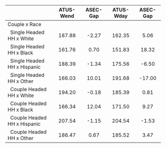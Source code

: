 
|                      |    ATUS-Wend |     ASEC-Gap |    ATUS-Wday |     ASEC-Gap |
| -------------------- | :----------: | :----------: | :----------: | :----------: |
| Couple x Race        |              |              |              |              |
| &nbsp;&nbsp;Single Headed HH x White |       187.88 |        -2.27 |       162.35 |         5.06 |
| &nbsp;&nbsp;Single Headed HH x Black |       161.76 |         0.70 |       151.83 |        18.32 |
| &nbsp;&nbsp;Single Headed HH x Hispanic |       188.39 |        -1.34 |       175.56 |        -6.50 |
| &nbsp;&nbsp;Single Headed HH x Other |       166.03 |        10.01 |       191.68 |       -17.00 |
| &nbsp;&nbsp;Couple Headed HH x White |       194.20 |        -0.18 |       185.39 |         0.81 |
| &nbsp;&nbsp;Couple Headed HH x Black |       166.34 |        12.04 |       171.50 |         9.27 |
| &nbsp;&nbsp;Couple Headed HH x Hispanic |       207.54 |        -1.15 |       204.54 |        -1.53 |
| &nbsp;&nbsp;Couple Headed HH x Other |       186.47 |         0.67 |       185.52 |         3.47 |

